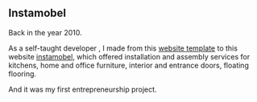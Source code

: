## Instamobel

Back in the year 2010.

As a self-taught developer , I made from this <a href="https://templatemo.com/live/templatemo_230_city_portal" target="_blank">website template</a> to this website <a href="https://instamobel.es/" target="_blank"> instamobel</a>, which offered installation and assembly services for kitchens, home and office furniture, interior and entrance doors, floating flooring.  

And it was my first entrepreneurship project.